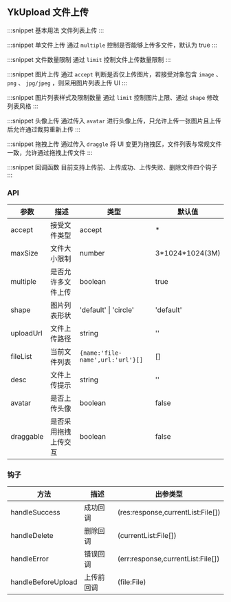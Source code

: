 ## YkUpload 文件上传

:::snippet
基本用法
文件列表上传
<UploadPrimary/>
:::

:::snippet
单文件上传
通过 `multiple` 控制是否能够上传多文件，默认为 true
<UploadSingleFile/>
:::

:::snippet
文件数量限制
通过 `limit` 控制文件上传数量限制
<UploadLimit/>
:::

:::snippet
图片上传
通过 `accept` 判断是否仅上传图片，若接受对象包含 `image` 、 `png` 、 `jpg/jpeg` ，则采用图片列表上传 UI
<UploadPicture/>
:::

:::snippet
图片列表样式及限制数量
通过 `limit` 控制图片上限、通过 `shape` 修改列表风格
<UploadPictureCircle/>
:::

:::snippet
头像上传
通过传入 `avatar` 进行头像上传，只允许上传一张图片且上传后允许通过裁剪重新上传
<UploadAvatar/>
:::

:::snippet
拖拽上传
通过传入 `draggle` 将 UI 变更为拖拽区，文件列表与常规文件一致，允许通过拖拽上传文件
<UploadDraggle/>
:::

:::snippet
回调函数
目前支持上传前、上传成功、上传失败、删除文件四个钩子
<UploadCallback/>
:::

### API

| 参数      | 描述                 | 类型                             | 默认值            |
| --------- | -------------------- | -------------------------------- | ----------------- |
| accept    | 接受文件类型         | accept                           | \*                |
| maxSize   | 文件大小限制         | number                           | 3\*1024\*1024(3M) |
| multiple  | 是否允许多文件上传   | boolean                          | true              |
| shape     | 图片列表形状         | 'default' \| 'circle'            | 'default'         |
| uploadUrl | 文件上传路径         | string                           | ''                |
| fileList  | 当前文件列表         | `{name:'file-name',url:'url'}[]` | []                |
| desc      | 文件上传提示         | string                           | ''                |
| avatar    | 是否上传头像         | boolean                          | false             |
| draggable | 是否采用拖拽上传交互 | boolean                          | false             |

### 钩子

| 方法               | 描述       | 出参类型                          |
| ------------------ | ---------- | --------------------------------- |
| handleSuccess      | 成功回调   | (res:response,currentList:File[]) |
| handleDelete       | 删除回调   | (currentList:File[])              |
| handleError        | 错误回调   | (err:response,currentList:File[]) |
| handleBeforeUpload | 上传前回调 | (file:File)                       |
